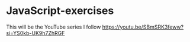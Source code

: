# JavaScript-exercises
This will be the YouTube series I follow
https://youtu.be/SBmSRK3feww?si=YS0kb-UK9h7ZhRGF
